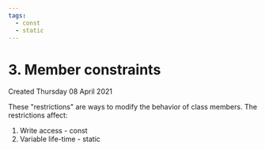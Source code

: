 ```yaml
---
tags:
  - const
  - static
---
```

# 3. Member constraints
Created Thursday 08 April 2021

These "restrictions" are ways to modify the behavior of class members. The restrictions affect:

1. Write access - const
2. Variable life-time - static



